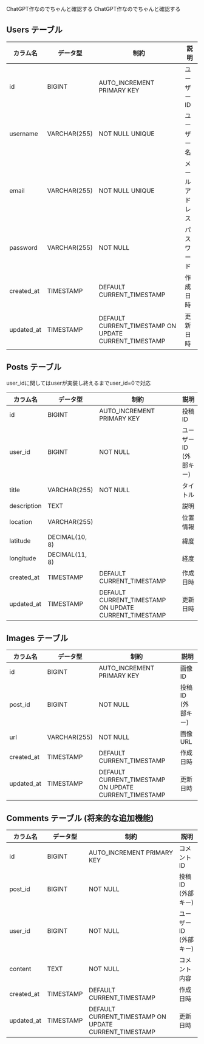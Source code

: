 ChatGPT作なのでちゃんと確認する
ChatGPT作なのでちゃんと確認する

## Users テーブル

| カラム名      | データ型       | 制約                                         | 説明             |
|---------------|----------------|---------------------------------------------|------------------|
| id            | BIGINT         | AUTO_INCREMENT PRIMARY KEY                  | ユーザーID       |
| username      | VARCHAR(255)   | NOT NULL UNIQUE                             | ユーザー名       |
| email         | VARCHAR(255)   | NOT NULL UNIQUE                             | メールアドレス   |
| password      | VARCHAR(255)   | NOT NULL                                    | パスワード       |
| created_at    | TIMESTAMP      | DEFAULT CURRENT_TIMESTAMP                   | 作成日時         |
| updated_at    | TIMESTAMP      | DEFAULT CURRENT_TIMESTAMP ON UPDATE CURRENT_TIMESTAMP | 更新日時         |

## Posts テーブル
user_idに関してはuserが実装し終えるまでuser_id=0で対応

| カラム名      | データ型       | 制約                                         | 説明             |
|---------------|----------------|---------------------------------------------|------------------|
| id            | BIGINT         | AUTO_INCREMENT PRIMARY KEY                  | 投稿ID           |
| user_id       | BIGINT         | NOT NULL                                    | ユーザーID (外部キー) |
| title         | VARCHAR(255)   | NOT NULL                                    | タイトル         |
| description   | TEXT           |                                             | 説明             |
| location      | VARCHAR(255)   |                                             | 位置情報         |
| latitude      | DECIMAL(10, 8) |                                             | 緯度             |
| longitude     | DECIMAL(11, 8) |                                             | 経度             |
| created_at    | TIMESTAMP      | DEFAULT CURRENT_TIMESTAMP                   | 作成日時         |
| updated_at    | TIMESTAMP      | DEFAULT CURRENT_TIMESTAMP ON UPDATE CURRENT_TIMESTAMP | 更新日時         |

## Images テーブル

| カラム名      | データ型       | 制約                                         | 説明             |
|---------------|----------------|---------------------------------------------|------------------|
| id            | BIGINT         | AUTO_INCREMENT PRIMARY KEY                  | 画像ID           |
| post_id       | BIGINT         | NOT NULL                                    | 投稿ID (外部キー) |
| url           | VARCHAR(255)   | NOT NULL                                    | 画像URL          |
| created_at    | TIMESTAMP      | DEFAULT CURRENT_TIMESTAMP                   | 作成日時         |
| updated_at    | TIMESTAMP      | DEFAULT CURRENT_TIMESTAMP ON UPDATE CURRENT_TIMESTAMP | 更新日時         |

## Comments テーブル (将来的な追加機能)

| カラム名      | データ型       | 制約                                         | 説明             |
|---------------|----------------|---------------------------------------------|------------------|
| id            | BIGINT         | AUTO_INCREMENT PRIMARY KEY                  | コメントID       |
| post_id       | BIGINT         | NOT NULL                                    | 投稿ID (外部キー) |
| user_id       | BIGINT         | NOT NULL                                    | ユーザーID (外部キー) |
| content       | TEXT           | NOT NULL                                    | コメント内容     |
| created_at    | TIMESTAMP      | DEFAULT CURRENT_TIMESTAMP                   | 作成日時         |
| updated_at    | TIMESTAMP      | DEFAULT CURRENT_TIMESTAMP ON UPDATE CURRENT_TIMESTAMP | 更新日時         |
